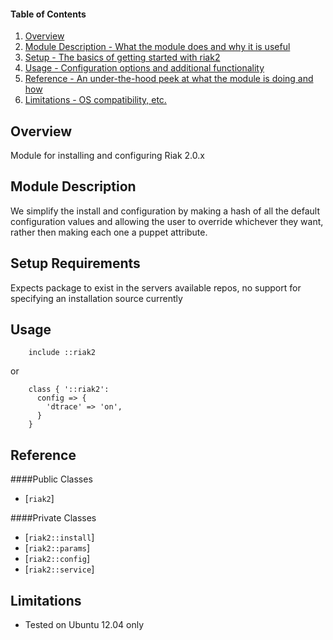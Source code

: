 #### Table of Contents

1. [Overview](#overview)
2. [Module Description - What the module does and why it is useful](#module-description)
3. [Setup - The basics of getting started with riak2](#setup)
4. [Usage - Configuration options and additional functionality](#usage)
5. [Reference - An under-the-hood peek at what the module is doing and how](#reference)
5. [Limitations - OS compatibility, etc.](#limitations)

## Overview

Module for installing and configuring Riak 2.0.x

## Module Description

We simplify the install and configuration by making a hash of all the default configuration values and allowing the user to override whichever they want, rather then making each one a puppet attribute.


## Setup Requirements

Expects package to exist in the servers available repos, no support for specifying an installation source currently


## Usage
```puppet
    include ::riak2
```

or

```puppet
    class { '::riak2':
      config => {
        'dtrace' => 'on',
      }
    }
```

## Reference
####Public Classes
 * [`riak2`]

####Private Classes
 * [`riak2::install`]
 * [`riak2::params`]
 * [`riak2::config`]
 * [`riak2::service`]


## Limitations

* Tested on Ubuntu 12.04 only

